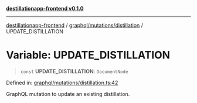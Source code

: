 [**destillationapp-frontend v0.1.0**](../../../../README.md)

***

[destillationapp-frontend](../../../../modules.md) / [graphql/mutations/distillation](../README.md) / UPDATE\_DISTILLATION

# Variable: UPDATE\_DISTILLATION

> `const` **UPDATE\_DISTILLATION**: `DocumentNode`

Defined in: [graphql/mutations/distillation.ts:42](https://github.com/DestillApp/main/blob/76aba95a5d8c1d9174ebde73d7b50f0ea64b491a/frontend/src/graphql/mutations/distillation.ts#L42)

GraphQL mutation to update an existing distillation.
